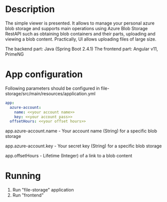# Description

The simple viewer is presented. It allows to manage your personal azure blob storage and supports main operations using Azure Blob Storage RestAPI
such as obtaining blob containers and their parts, uploading and viewing a blob content. Practically, UI allows uploading files of large size.

The backend part: Java (Spring Boot 2.4.1)
The frontend part: Angular v11, PrimeNG

# App configuration

Following parameters should be configured in file-storage/src/main/resources/application.yml

``` yml
app:
  azure-account:
    name: <<your account name>>
    key: <<your account pass>>
  offsetHours: <<your offset hours>>
```
app.azure-account.name - Your account name (String) for a specific blob storage

app.azure-account.key - Your secret key (String) for a specific blob storage

app.offsetHours - Lifetime (Integer) of a link to a blob content

# Running

1. Run "file-storage" application
2. Run "frontend"
